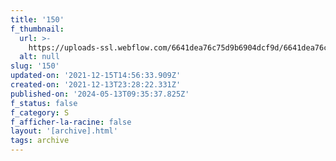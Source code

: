 ```yaml
---
title: '150'
f_thumbnail:
  url: >-
    https://uploads-ssl.webflow.com/6641dea76c75d9b6904dcf9d/6641dea76c75d9b6904dd27b_150.jpg
  alt: null
slug: '150'
updated-on: '2021-12-15T14:56:33.909Z'
created-on: '2021-12-13T23:28:22.331Z'
published-on: '2024-05-13T09:35:37.825Z'
f_status: false
f_category: S
f_afficher-la-racine: false
layout: '[archive].html'
tags: archive
---
```



